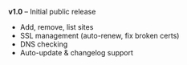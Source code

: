 **v1.0** – Initial public release  
- Add, remove, list sites  
- SSL management (auto-renew, fix broken certs)  
- DNS checking  
- Auto-update & changelog support